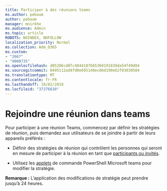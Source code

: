 ```yaml
---
title: Participer à des réunions teams
ms.author: pebaum
author: pebaum
manager: mnirkhe
ms.audience: Admin
ms.topic: article
ROBOTS: NOINDEX, NOFOLLOW
localization_priority: Normal
ms.collection: Adm_O365
ms.custom:
- "2667"
- "9000735"
ms.openlocfilehash: d85206cd0fc4844187665369191839da54f49d84
ms.sourcegitcommit: 0495112ad4fd0e695140ec66d190e62f03030584
ms.translationtype: MT
ms.contentlocale: fr-FR
ms.lasthandoff: 10/02/2019
ms.locfileid: "37376630"
---
```

# <a name="join-a-meeting-in-teams"></a>Rejoindre une réunion dans teams

Pour participer à une réunion Teams, commencez par définir les stratégies de réunion, puis demandez aux utilisateurs de se joindre à partir de leurs appareils préférés :

- Définir des stratégies de réunion qui contrôlent les personnes qui seront en mesure de participer à la réunion en tant que [participants ou invités](https://docs.microsoft.com/microsoftteams/meeting-policies-in-teams#meeting-policy-settings---participants--guests). 

- Utilisez les [applets](https://docs.microsoft.com/en-us/microsoftteams/teams-powershell-overview) de commande PowerShell Microsoft teams pour modifier la stratégie.    

**Remarque :** L’application des modifications de stratégie peut prendre jusqu’à 24 heures.